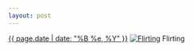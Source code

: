 ```yaml
---
layout: post
---
```


<p>
  <time><a href="/388">{{ page.date | date: "%B %e, %Y" }}</a></time>
  <a href="/388"><img src="{{ site.assets_url }}/388-640.jpg" srcset="{{ site.assets_url }}/388-1280.jpg 1280w, {{ site.assets_url }}/388-960.jpg 960w, {{ site.assets_url }}/388-640.jpg 640w, {{ site.assets_url }}/388-320.jpg 320w" sizes="(min-width: 700px) 50vw, calc(100vw - 2rem)" alt="Flirting" /></a>
  <span>Flirting</span>
</p>
